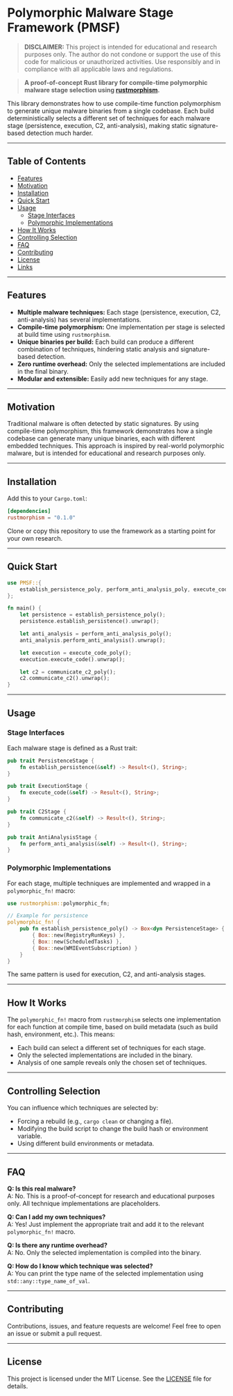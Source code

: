 # Polymorphic Malware Stage Framework (PMSF)

> **DISCLAIMER:** This project is intended for educational and research purposes only. The author do not condone or support the use of this code for malicious or unauthorized activities. Use responsibly and in compliance with all applicable laws and regulations.

> **A proof-of-concept Rust library for compile-time polymorphic malware stage selection using [rustmorphism](https://crates.io/crates/rustmorphism).**

This library demonstrates how to use compile-time function polymorphism to generate unique malware binaries from a single codebase. Each build deterministically selects a different set of techniques for each malware stage (persistence, execution, C2, anti-analysis), making static signature-based detection much harder.

---

## Table of Contents

- [Features](#features)
- [Motivation](#motivation)
- [Installation](#installation)
- [Quick Start](#quick-start)
- [Usage](#usage)
  - [Stage Interfaces](#stage-interfaces)
  - [Polymorphic Implementations](#polymorphic-implementations)
- [How It Works](#how-it-works)
- [Controlling Selection](#controlling-selection)
- [FAQ](#faq)
- [Contributing](#contributing)
- [License](#license)
- [Links](#links)

---

## Features

- **Multiple malware techniques:** Each stage (persistence, execution, C2, anti-analysis) has several implementations.
- **Compile-time polymorphism:** One implementation per stage is selected at build time using `rustmorphism`.
- **Unique binaries per build:** Each build can produce a different combination of techniques, hindering static analysis and signature-based detection.
- **Zero runtime overhead:** Only the selected implementations are included in the final binary.
- **Modular and extensible:** Easily add new techniques for any stage.

---

## Motivation

Traditional malware is often detected by static signatures. By using compile-time polymorphism, this framework demonstrates how a single codebase can generate many unique binaries, each with different embedded techniques. This approach is inspired by real-world polymorphic malware, but is intended for educational and research purposes only.

---

## Installation

Add this to your `Cargo.toml`:

```toml
[dependencies]
rustmorphism = "0.1.0"
```

Clone or copy this repository to use the framework as a starting point for your own research.

---

## Quick Start

```rust
use PMSF::{
    establish_persistence_poly, perform_anti_analysis_poly, execute_code_poly, communicate_c2_poly
};

fn main() {
    let persistence = establish_persistence_poly();
    persistence.establish_persistence().unwrap();

    let anti_analysis = perform_anti_analysis_poly();
    anti_analysis.perform_anti_analysis().unwrap();

    let execution = execute_code_poly();
    execution.execute_code().unwrap();

    let c2 = communicate_c2_poly();
    c2.communicate_c2().unwrap();
}
```

---

## Usage

### Stage Interfaces

Each malware stage is defined as a Rust trait:

```rust
pub trait PersistenceStage {
    fn establish_persistence(&self) -> Result<(), String>;
}

pub trait ExecutionStage {
    fn execute_code(&self) -> Result<(), String>;
}

pub trait C2Stage {
    fn communicate_c2(&self) -> Result<(), String>;
}

pub trait AntiAnalysisStage {
    fn perform_anti_analysis(&self) -> Result<(), String>;
}
```

### Polymorphic Implementations

For each stage, multiple techniques are implemented and wrapped in a `polymorphic_fn!` macro:

```rust
use rustmorphism::polymorphic_fn;

// Example for persistence
polymorphic_fn! {
    pub fn establish_persistence_poly() -> Box<dyn PersistenceStage> {
        { Box::new(RegistryRunKeys) },
        { Box::new(ScheduledTasks) },
        { Box::new(WMIEventSubscription) }
    }
}
```

The same pattern is used for execution, C2, and anti-analysis stages.

---

## How It Works

The `polymorphic_fn!` macro from `rustmorphism` selects one implementation for each function at compile time, based on build metadata (such as build hash, environment, etc.). This means:

- Each build can select a different set of techniques for each stage.
- Only the selected implementations are included in the binary.
- Analysis of one sample reveals only the chosen set of techniques.

---

## Controlling Selection

You can influence which techniques are selected by:

- Forcing a rebuild (e.g., `cargo clean` or changing a file).
- Modifying the build script to change the build hash or environment variable.
- Using different build environments or metadata.

---

## FAQ

**Q: Is this real malware?**  
A: No. This is a proof-of-concept for research and educational purposes only. All technique implementations are placeholders.

**Q: Can I add my own techniques?**  
A: Yes! Just implement the appropriate trait and add it to the relevant `polymorphic_fn!` macro.

**Q: Is there any runtime overhead?**  
A: No. Only the selected implementation is compiled into the binary.

**Q: How do I know which technique was selected?**  
A: You can print the type name of the selected implementation using `std::any::type_name_of_val`.

---

## Contributing

Contributions, issues, and feature requests are welcome! Feel free to open an issue or submit a pull request.

---

## License

This project is licensed under the MIT License. See the [LICENSE](LICENSE) file for details.

